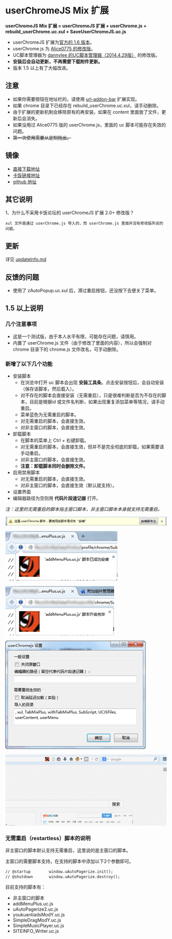 userChromeJS Mix 扩展
====================

**userChromeJS Mix 扩展 = userChromeJS 扩展 + userChrome.js + rebuild_userChrome.uc.xul + SaveUserChromeJS.uc.js**

 - userChromeJS 扩展为[官方的 1.6 版本](http://userchromejs.mozdev.org/)。
 - userChrome.js 为 [Alice0775 的修改版](https://github.com/ywzhaiqi/userChromeJS/blob/master/userChrome.js)。
 - UC脚本管理器为 [dannylee 的UC脚本管理器（2014.4.29版）](https://g.mozest.com/thread-41292-1-4) 的修改版。
 - **安装后会自动更新，不再需要下载附件更新。**
 - 版本 1.5 以上有了大幅改进。

注意
----

 - 如果你需要按钮在地址栏的，请使用 [url-addon-bar](https://addons.mozilla.org/zh-cn/firefox/addon/url-addon-bar/) 扩展实现。
 - 如果 chrome 目录下已经存在 rebuild_userChrome.uc.xul，请手动删除。
 - 由于扩展的更新机制会移除原有的再安装，如果在 content 里面放了文件，更新后会消失。
 - 如果没用过 Alice0775 版的 userChrome.js，里面的 uc 脚本可能存在失效的问题。
 - ~~第一次使用需要从定制拖出。~~

镜像
----

 - [直接下载地址](https://github.com/ywzhaiqi/userChromeJS/raw/master/userChromeJS_Mix.xpi/userChromeJS_Mix.xpi)
 - [卡饭链接地址](http://bbs.kafan.cn/thread-1753671-1-1.html)
 - [github 地址](https://github.com/ywzhaiqi/userChromeJS/tree/master/userChromeJS_Mix.xpi)

其它说明
-------

1、为什么不采用卡饭论坛的 userChromeJS 扩展 2.0+ 修改版？

    xul 文件是通过 userChrome.js 导入的，而 userChrome.js 里面并没有修改版所说的问题。

更新
----

详见 [updateInfo.md](updateInfo.md)

反馈的问题
-----------

- 使用了 zAutoPopup.uc.xul 后，滑过重启按钮，还没按下去便关了菜单。

1.5 以上说明
-----------

### 几个注意事项

 - 这是一个测试版，由于本人水平有限，可能存在问题，请慎用。
 - 内置了 userChrome.js 文件（由于修改了里面的内容），所以会强制对 chrome 目录下的 chrome.js 文件改名，可手动删除。

### 新增了以下几个功能

 - 安装脚本
    - 在浏览中打开 uc 脚本会出现 **安装工具条**。点击安装按钮后，会自动安装（保存该脚本，然后载入）。
    - 对不存在的脚本会直接安装（无需重启），只是很难判断是否为不存在的脚本，目前是根据id 或文件名判断，如果出现重复添加菜单等情况，请手动重启。
    - 菜单蓝色为无需重启的脚本。
    - 对无需重启的脚本，会直接生效。
    - 对非主窗口的脚本，会直接生效。
 - 卸载脚本
    - 在脚本的菜单上 Ctrl + 右键卸载。
    - 对无需重启的脚本，会直接生效，但并不是完全彻底的卸载，如果需要请手动重启。
    - 对非主窗口的脚本，会直接生效。
    - **注意：卸载脚本同时会删除文件。**
 - 启用禁用脚本
    - 对无需重启的脚本，会直接生效。
    - 对非主窗口的脚本，会直接生效（默认就支持）。
 - 设置界面
 - 编辑器路径为空则用 **代码片段速记器** 打开。

*注：这里的无需重启的脚本指主窗口脚本，非主窗口脚本本身就支持无需重启。*

![installBar](img/installBar.png)

![installedMsg.png](img/installedMsg.png)

![installedMsg2.png](img/installedMsg2.png)

![setting](img/setting.png)

![addMenu_启用禁用效果图.gif](img/addMenu_启用禁用效果图.gif)

### 无需重启（restartless）脚本的说明

非主窗口的脚本默认支持无需重启，这里说的是主窗口的脚本。

主窗口的需要脚本支持，在支持的脚本中添加以下2个参数即可。

    // @startup        window.uAutoPagerize.init();
    // @shutdown       window.uAutoPagerize.destroy();

目前支持的脚本有：

- 非主窗口的脚本
- addMenuPlus.uc.js
- uAutoPagerize2.uc.js
- youkuantiadsModY.uc.js
- SimpleDragModY.uc.js
- SimpleMusicPlayer.uc.js
- SITEINFO_Writer.uc.js